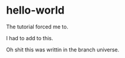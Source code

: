 # hello-world
The tutorial forced me to.

I had to add to this.

Oh shit this was writtin in the branch universe.
